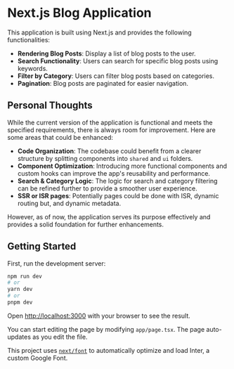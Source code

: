 
# Next.js Blog Application

This application is built using Next.js and provides the following functionalities:

- **Rendering Blog Posts**: Display a list of blog posts to the user.
- **Search Functionality**: Users can search for specific blog posts using keywords.
- **Filter by Category**: Users can filter blog posts based on categories.
- **Pagination**: Blog posts are paginated for easier navigation.

## Personal Thoughts

While the current version of the application is functional and meets the specified requirements, there is always room for improvement. Here are some areas that could be enhanced:

- **Code Organization**: The codebase could benefit from a clearer structure by splitting components into `shared` and `ui` folders.
- **Component Optimization**: Introducing more functional components and custom hooks can improve the app's reusability and performance.
- **Search & Category Logic**: The logic for search and category filtering can be refined further to provide a smoother user experience.
- **SSR or ISR pages**: Potentially pages could be done with ISR, dynamic  routing but, and dynamic metadata.

However, as of now, the application serves its purpose effectively and provides a solid foundation for further enhancements.

## Getting Started

First, run the development server:

```bash
npm run dev
# or
yarn dev
# or
pnpm dev
```

Open [http://localhost:3000](http://localhost:3000) with your browser to see the result.

You can start editing the page by modifying `app/page.tsx`. The page auto-updates as you edit the file.

This project uses [`next/font`](https://nextjs.org/docs/basic-features/font-optimization) to automatically optimize and load Inter, a custom Google Font.